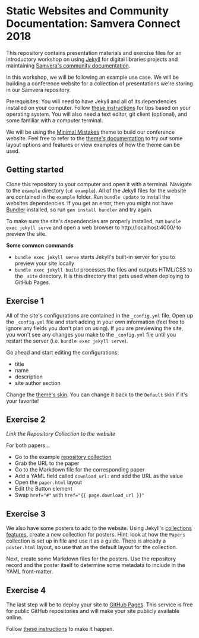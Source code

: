 # Static Websites and Community Documentation: Samvera Connect 2018

This repository contains presentation materials and exercise files for an introductory workshop on using [Jekyll](https://jekyllrb.com/) for digital libraries projects and maintaining [Samvera's community documentation](http://samvera.github.io/).

In this workshop, we will be following an example use case. We will be building a conference website for a collection of presentations we're storing in our Samvera repository.

Prerequisites: You will need to have Jekyll and all of its dependencies installed on your computer. Follow [these instructions](https://jekyllrb.com/docs/installation/) for tips based on your operating system. You will also need a text editor, git client (optional), and some familiar with a computer terminal.

We will be using the [Minimal Mistakes](https://mmistakes.github.io/minimal-mistakes/) theme to build our conference website. Feel free to refer to the [theme's documentation](https://mmistakes.github.io/minimal-mistakes/docs/quick-start-guide/) to try out some layout options and features or view examples of how the theme can be used.  

## Getting started

Clone this repository to your computer and open it with a terminal. Navigate to the `example` directory (`cd example`). All of the Jekyll files for the website are contained in the `example` folder. Run `bundle update` to install the websites dependencies. If you get an error, then you might not have [Bundler](https://bundler.io/) installed, so run `gem install bundler` and try again.

To make sure the site's dependencies are properly installed, run `bundle exec jekyll serve` and open a web browser to http://localhost:4000/ to preview the site.

**Some common commands**
- `bundle exec jekyll serve` starts Jekyll's built-in server for you to preview your site locally
- `bundle exec jekyll build` processes the files and outputs HTML/CSS to the `_site` directory. It is this directory that gets used when deploying to GitHub Pages.

## Exercise 1

All of the site's configurations are contained in the `_config.yml` file. Open up the `_config.yml` file and start adding in your own information (feel free to ignore any fields you don't plan on using). If you are previewing the site, you won't see any changes you make to the `_config.yml` file until you restart the server (i.e. `bundle exec jekyll serve`).

Go ahead and start editing the configurations:
- title
- name
- description
- site author section

Change the [theme's skin](https://mmistakes.github.io/minimal-mistakes/docs/configuration/). You can change it back to the `Default` skin if it's your favorite!

## Exercise 2

*Link the Repository Collection to the website*

For both papers...
- Go to the example [repository collection](https://nurax-dev.curationexperts.com/collections/z603qx59p)
- Grab the URL to the paper
- Go to the Markdown file for the corresponding paper
- Add a YAML field called `download_url:` and add the URL as the value
- Open the `paper.html` layout
- Edit the Button element
- Swap `href="#"` with `href="{{ page.download_url }}"`

## Exercise 3

We also have some posters to add to the website. Using Jekyll's [collections features](https://mmistakes.github.io/minimal-mistakes/docs/collections/), create a new collection for posters. Hint: look at how the `Papers` collection is set up in file and use it as a guide. There is already a `poster.html` layout, so use that as the default layout for the collection.

Next, create some Markdown files for the posters. Use the repository record and the poster itself to determine some metadata to include in the YAML front-matter.



## Exercise 4

The last step will be to deploy your site to [GitHub Pages](https://pages.github.com/). This service is free for public GitHub repositories and will make your site publicly available online.

Follow [these instructions](https://help.github.com/articles/user-organization-and-project-pages/) to make it happen.

